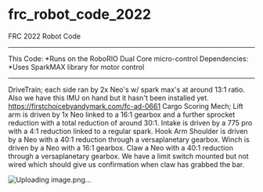 # frc_robot_code_2022
FRC 2022 Robot Code

*************************************************
This Code:
  *Runs on the RoboRIO Dual Core micro-control
Dependencies:
  *Uses SparkMAX library for motor control

*************************************************
DriveTrain; each side ran by 2x Neo's  w/ spark max's at around 13:1 ratio.
    Also we have this IMU on hand but it hasn't been installed yet. https://firstchoicebyandymark.com/fc-ad-0661 
Cargo Scoring Mech; 
    Lift arm is driven by 1x Neo linked to a 16:1 gearbox and a further sprocket reduction with a total reduction of around 30:1. 
    Intake is driven by a 775 pro with a 4:1 reduction linked to a regular spark. 
Hook Arm
    Shoulder is driven by a Neo with a 40:1 reduction through a versaplanetary gearbox.
    Winch is driven by a Neo with a 16:1 gearbox.
Claw
    a Neo with a 40:1 reduction through a versaplanetary gearbox.
    We have a limit switch mounted but not wired which should give us confirmation when claw has grabbed the bar.
    
    
    
    
![Uploading image.png…]()

